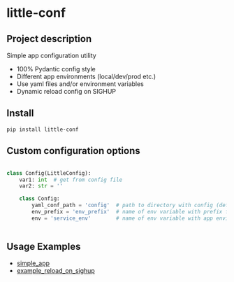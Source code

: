 # little-conf


## Project description

Simple app configuration utility

- 100% Pydantic config style
- Different app environments (local/dev/prod etc.)
- Use yaml files and/or environment variables
- Dynamic reload config on SIGHUP


## Install

`pip install little-conf`


## Custom configuration options

```python

class Config(LittleConfig):
    var1: int  # get from config file
    var2: str = ''

    class Config:
        yaml_conf_path = 'config'  # path to directory with config (default 'config')
        env_prefix = 'env_prefix'  # name of env variable with prefix for all services environment variables (default name: `env_prefix`, default value: `service_`)
        env = 'service_env'        # name of env variable with app environment (default name `service_env`, defaulr value: `local`)
 
```

## Usage Examples

- [simple_app](examples/simple_app.py)
- [example_reload_on_sighup](examples/example_reload_on_sighup.py)
